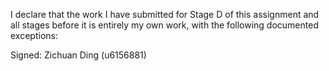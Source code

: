 I declare that the work I have submitted for Stage D of this assignment and all stages before it is entirely my own work, with the following documented exceptions:



Signed: Zichuan Ding (u6156881)